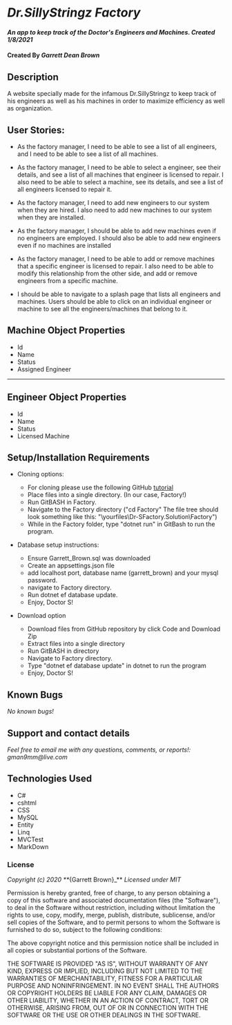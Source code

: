 # _Dr.SillyStringz Factory_

#### _An app to keep track of the Doctor's Engineers and Machines. Created 1/8/2021_

#### Created By _**Garrett Dean Brown**_

## Description

A website specially made for the infamous Dr.SillyStringz to keep track of his engineers as well as his machines in order to maximize efficiency as well as organization.

## User Stories:

* As the factory manager, I need to be able to see a list of all engineers, and I need to be able to see a list of all machines.

* As the factory manager, I need to be able to select a engineer, see their details, and see a list of all machines that engineer is licensed to repair. I also need to be able to select a machine, see its details, and see a list of all engineers licensed to repair it.

* As the factory manager, I need to add new engineers to our system when they are hired. I also need to add new machines to our system when they are installed.

* As the factory manager, I should be able to add new machines even if no engineers are employed. I should also be able to add new engineers even if no machines are installed

* As the factory manager, I need to be able to add or remove machines that a specific engineer is licensed to repair. I also need to be able to modify this relationship from the other side, and add or remove engineers from a specific machine.

* I should be able to navigate to a splash page that lists all engineers and machines. Users should be able to click on an individual engineer or machine to see all the engineers/machines that belong to it.


## Machine Object Properties
* Id
* Name
* Status
* Assigned Engineer
--------

## Engineer Object Properties
* Id
* Name
* Status
* Licensed Machine

## Setup/Installation Requirements

* Cloning options:
  * For cloning please use the following GitHub [tutorial](https://docs.github.com/en/enterprise/2.16/user/github/creating-cloning-and-archiving-repositories/cloning-a-repository)
  * Place files into a single directory. (In our case, Factory!)
  * Run GitBASH in Factory.
  * Navigate to the Factory directory ("cd Factory" The file tree should look something like this: "\yourfiles\Dr-SFactory.Solution\Factory")
  * While in the Factory folder, type "dotnet run" in GitBash to run the program.


* Database setup instructions:
  * Ensure Garrett_Brown.sql was downloaded
  * Create an appsettings.json file
  * add localhost port, database name (garrett_brown) and your mysql password. 
  * navigate to Factory directory.
  * Run dotnet ef database update.
  * Enjoy, Doctor S!

* Download option
  * Download files from GitHub repository by click Code and Download Zip
  * Extract files into a single directory 
  * Run GitBASH in directory
  * Navigate to Factory directory.
  * Type "dotnet ef database update" in dotnet to run the program
  * Enjoy, Doctor S!


## Known Bugs

_No known bugs!_

## Support and contact details

_Feel free to email me with any questions, comments, or reports!: gman9mm@live.com_

## Technologies Used

* C#
* cshtml
* CSS
* MySQL
* Entity
* Linq
* MVCTest
* MarkDown

### License

_Copyright (c) 2020 **_{Garrett Brown}_**
_Licensed under MIT_

Permission is hereby granted, free of charge, to any person obtaining a copy
of this software and associated documentation files (the "Software"), to deal
in the Software without restriction, including without limitation the rights
to use, copy, modify, merge, publish, distribute, sublicense, and/or sell
copies of the Software, and to permit persons to whom the Software is
furnished to do so, subject to the following conditions:

The above copyright notice and this permission notice shall be included in all
copies or substantial portions of the Software.

THE SOFTWARE IS PROVIDED "AS IS", WITHOUT WARRANTY OF ANY KIND, EXPRESS OR
IMPLIED, INCLUDING BUT NOT LIMITED TO THE WARRANTIES OF MERCHANTABILITY,
FITNESS FOR A PARTICULAR PURPOSE AND NONINFRINGEMENT. IN NO EVENT SHALL THE
AUTHORS OR COPYRIGHT HOLDERS BE LIABLE FOR ANY CLAIM, DAMAGES OR OTHER
LIABILITY, WHETHER IN AN ACTION OF CONTRACT, TORT OR OTHERWISE, ARISING FROM,
OUT OF OR IN CONNECTION WITH THE SOFTWARE OR THE USE OR OTHER DEALINGS IN THE
SOFTWARE.